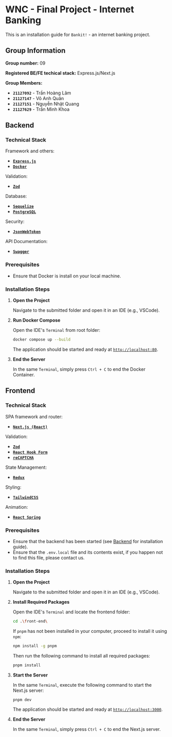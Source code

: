 # WNC - Final Project - Internet Banking

This is an installation guide for `Bankit!` - an internet banking project.

## Group Information

**Group number:** 09

**Registered BE/FE techical stack:** Express.js/Next.js

**Group Members:**

- **`21127092`** - Trần Hoàng Lâm
- **`21127147`** - Võ Anh Quân
- **`21127151`** - Nguyễn Nhật Quang
- **`21127629`** - Trần Minh Khoa

## Backend
### Technical Stack

Framework and others:
- **[`Express.js`](https://expressjs.com)**
- **[`Docker`](https://www.docker.com)**

Validation:
- **[`Zod`](https://zod.dev)**

Database:
- **[`Sequelize`](https://sequelize.org)**
- **[`PostgreSQL`](https://www.postgresql.org)**

Security:
- **[`JsonWebToken`](https://www.npmjs.com/package/jsonwebtoken)**

API Documentation:
- **[`Swagger`](https://swagger.io)**

### Prerequisites

- Ensure that Docker is install on your local machine.

### Installation Steps
1. **Open the Project**  

    Navigate to the submitted folder and open it in an IDE   (e.g., VSCode).

2. **Run Docker Compose**  

    Open the IDE's `Terminal` from root folder:
    ```bash
    docker compose up --build
    ```

    The application should be started and ready at   [`http://localhost:80`](http://localhost:80).

3. **End the Server**

    In the same `Terminal`, simply press `Ctrl + C` to end the Docker Container.

## Frontend

### Technical Stack

SPA framework and router:

- **[`Next.js (React)`](https://nextjs.org/)**

Validation:

- **[`Zod`](https://zod.dev)**
- **[`React Hook Form`](https://react-hook-form.com)**
- **[`reCAPTCHA`](https://www.google.com/recaptcha/about/)**

State Management:

- **[`Redux`](https://redux.js.org)**

Styling:

- **[`TailwindCSS`](https://tailwindcss.com)**

Animation:

- **[`React Spring`](https://www.react-spring.dev)**

### Prerequisites

- Ensure that the backend has been started (see [Backend](#backend) for installation guide).
- Ensure that the `.env.local` file and its contents exist, if you happen not to find this file, please contact us. 

### Installation Steps

1. **Open the Project**  

    Navigate to the submitted folder and open it in an IDE   (e.g., VSCode).

2. **Install Required Packages**  

    Open the IDE's `Terminal` and locate the frontend    folder:

    ```bash
    cd .\front-end\
    ```

    If `pnpm` has not been installed in your computer,   proceed to install it using `npm`:

    ```bash
    npm install -g pnpm
    ```

    Then run the following command to install all required   packages:

    ```bash
    pnpm install
    ```

3. **Start the Server**  

    In the same `Terminal`, execute the following command to start the Next.js server:

    ```
    pnpm dev
    ```

    The application should be started and ready at   [`http://localhost:3000`](http://localhost:3000).

4. **End the Server**

    In the same `Terminal`, simply press `Ctrl + C` to end the Next.js server.